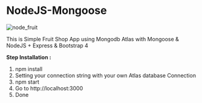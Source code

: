 # NodeJS-Mongoose

![node_fruit](https://i.postimg.cc/NGyqnPDy/node-fruit.png)

This is Simple Fruit Shop App using Mongodb Atlas with Mongoose &amp; NodeJS + Express &amp; Bootstrap 4

**Step Installation :**

1. npm install
2. Setting your connection string with your own Atlas database Connection 
3. npm start 
4. Go to http://localhost:3000
5. Done

